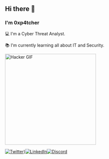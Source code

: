 <!--
**0xp4tcher/0xp4tcher** is a ✨ _special_ ✨ repository because its `README.md` (this file) appears on your GitHub profile.

Here are some ideas to get you started:

- 🔭 I’m currently working on ...
- 🌱 I’m currently learning ...
- 👯 I’m looking to collaborate on ...
- 🤔 I’m looking for help with ...
- 💬 Ask me about ...
- 📫 How to reach me: ...
- 😄 Pronouns: ...
- ⚡ Fun fact: ...
-->

## Hi there 👋

### I'm 0xp4tcher

:computer: I'm a Cyber Threat Analyst.

:books: I'm currently learning all about IT and Security.

<img src="https://media.giphy.com/media/l2SpLKaWuk8YjTw2c/giphy.gif" width="300" alt="Hacker GIF">

[![Twitter](https://img.shields.io/badge/Twitter-000?style=for-the-badge&logo=twitter)]([https://x.com/0xp4tcher))[![LinkedIn](https://img.shields.io/badge/LinkedIn-000?style=for-the-badge&logo=linkedin&logoColor=0E76A8)](https://www.linkedin.com/in/sashwin-0xp4tcher)[![Discord](https://img.shields.io/badge/Discord-000?style=for-the-badge&logo=discord)](https://www.discord.com/in/0xp4tcher/)
